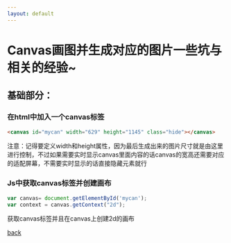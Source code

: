 ```yaml
---
layout: default
---
```


# [](#header-3)Canvas画图并生成对应的图片一些坑与相关的经验~
## [](#header-4)基础部分：
### [](#header-5)在html中加入一个canvas标签
```html
<canvas id="mycan" width="629" height="1145" class="hide"></canvas>
```
注意：记得要定义width和height属性，因为最后生成出来的图片尺寸就是由这里进行控制，不过如果需要实时显示canvas里面内容的话canvas的宽高还需要对应的适配屏幕，不需要实时显示的话直接隐藏元素就行
### [](#header-5)Js中获取canvas标签并创建画布
```js
var canvas= document.getElementById('mycan');
var context = canvas.getContext("2d");
```
获取canvas标签并且在canvas上创建2d的画布

[back](./)
